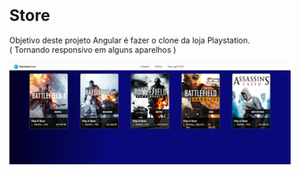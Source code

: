 # Store

Objetivo deste projeto Angular é fazer o clone da loja Playstation.  
( Tornando responsivo em alguns aparelhos )

![Loja Playstation](image.png)

